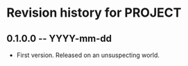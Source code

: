 # Revision history for PROJECT

## 0.1.0.0 -- YYYY-mm-dd

* First version. Released on an unsuspecting world.
